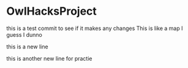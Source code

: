 # OwlHacksProject
this is a test commit to see if it makes any changes
This is like a map I guess I dunno

this is a new line


this is another new line for practie
